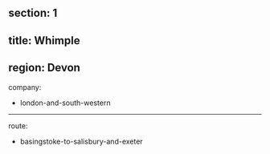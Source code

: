 ﻿section: 1
----
title: Whimple
----
region: Devon
----
company:
- london-and-south-western
----
route:
- basingstoke-to-salisbury-and-exeter
